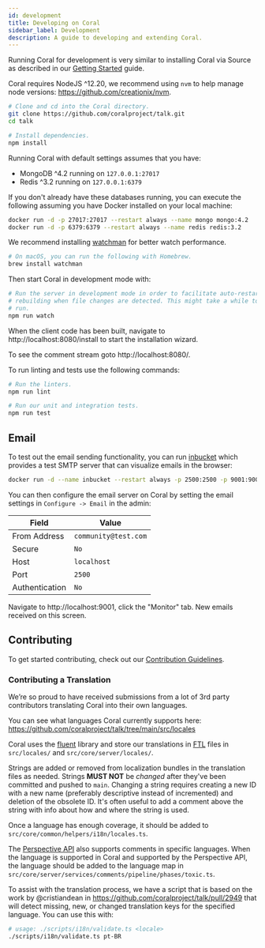 ```yaml
---
id: development
title: Developing on Coral
sidebar_label: Development
description: A guide to developing and extending Coral.
---
```


Running Coral for development is very similar to installing Coral via Source as
described in our [Getting Started](/#source) guide.

Coral requires NodeJS ^12.20, we recommend using `nvm` to help manage node
versions: https://github.com/creationix/nvm.

```bash
# Clone and cd into the Coral directory.
git clone https://github.com/coralproject/talk.git
cd talk

# Install dependencies.
npm install
```

Running Coral with default settings assumes that you have:

- MongoDB ^4.2 running on `127.0.0.1:27017`
- Redis ^3.2 running on `127.0.0.1:6379`

If you don't already have these databases running, you can execute the following
assuming you have Docker installed on your local machine:

```bash
docker run -d -p 27017:27017 --restart always --name mongo mongo:4.2
docker run -d -p 6379:6379 --restart always --name redis redis:3.2
```

We recommend installing
[watchman](https://facebook.github.io/watchman/docs/install.html) for better
watch performance.

```bash
# On macOS, you can run the following with Homebrew.
brew install watchman
```

Then start Coral in development mode with:

```bash
# Run the server in development mode in order to facilitate auto-restarting and
# rebuilding when file changes are detected. This might take a while to fully
# run.
npm run watch
```

When the client code has been built, navigate to http://localhost:8080/install
to start the installation wizard.

To see the comment stream goto http://localhost:8080/.

To run linting and tests use the following commands:

```bash
# Run the linters.
npm run lint

# Run our unit and integration tests.
npm run test
```

## Email

To test out the email sending functionality, you can run
[inbucket](https://www.inbucket.org/) which provides a test SMTP server that can
visualize emails in the browser:

```bash
docker run -d --name inbucket --restart always -p 2500:2500 -p 9001:9000 inbucket/inbucket
```

You can then configure the email server on Coral
by setting the email settings in
`Configure -> Email` in the admin:

| Field          | Value                |
| -------------- | -------------------- |
| From Address   | `community@test.com` |
| Secure         | `No`                 |
| Host           | `localhost`          |
| Port           | `2500`               |
| Authentication | `No`                 |

Navigate to http://localhost:9001, click the "Monitor" tab. New emails received
on this screen.

## Contributing

To get started contributing, check out our [Contribution Guidelines](https://github.com/coralproject/talk/blob/main/CONTRIBUTING.md).

### Contributing a Translation

We’re so proud to have received submissions from a lot of 3rd party contributors
translating Coral into their own languages.

You can see what languages Coral currently supports here:
https://github.com/coralproject/talk/tree/main/src/locales

Coral uses the [fluent](http://projectfluent.org/) library and store our
translations in [FTL](http://projectfluent.org/fluent/guide/) files in
`src/locales/` and `src/core/server/locales/`.

Strings are added or removed from localization bundles in the translation files
as needed. Strings **MUST NOT** be _changed_ after they've been committed and
pushed to `main`. Changing a string requires creating a new ID with a new name
(preferably descriptive instead of incremented) and deletion of the obsolete ID.
It's often useful to add a comment above the string with info about how and
where the string is used.

Once a language has enough coverage, it should be added to
`src/core/common/helpers/i18n/locales.ts`.

The [Perspective API](https://developers.perspectiveapi.com/s/about-the-api-methods)
also supports comments in specific languages. When the language is supported in
Coral and supported by the Perspective API, the language should be added to the
language map in `src/core/server/services/comments/pipeline/phases/toxic.ts`.

To assist with the translation process, we have a script that is based on the
work by @cristiandean in https://github.com/coralproject/talk/pull/2949 that
will detect missing, new, or changed translation keys for the specified
language. You can use this with:

```bash
# usage: ./scripts/i18n/validate.ts <locale>
./scripts/i18n/validate.ts pt-BR
```

